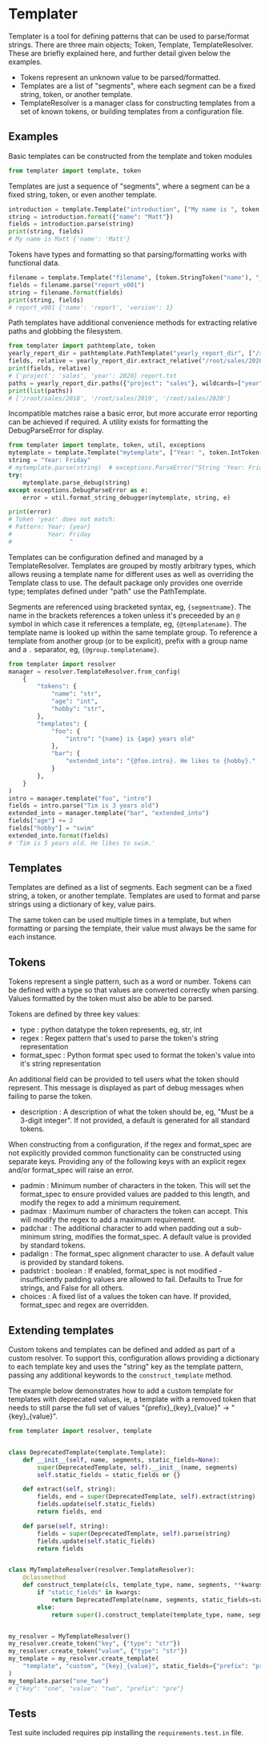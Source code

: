 # Templater

Templater is a tool for defining patterns that can be used to parse/format strings. There are three main objects; Token, Template, TemplateResolver. These are briefly explained here, and further detail given below the examples.
* Tokens represent an unknown value to be parsed/formatted.
* Templates are a list of "segments", where each segment can be a fixed string, token, or another template.
* TemplateResolver is a manager class for constructing templates from a set of known tokens, or building templates from a configuration file.

## Examples
Basic templates can be constructed from the template and token modules
```python
from templater import template, token
```

Templates are just a sequence of "segments", where a segment can be a fixed string, token, or even another template.
```python
introduction = template.Template("introduction", ["My name is ", token.StringToken("name")])
string = introduction.format({"name": "Matt"})
fields = introduction.parse(string)
print(string, fields)
# My name is Matt {'name': 'Matt'}
```

Tokens have types and formatting so that parsing/formatting works with functional data.
```python
filename = template.Template("filename", [token.StringToken("name"), "_v", token.IntToken("version", format_spec="03d")])
fields = filename.parse("report_v001")
string = filename.format(fields)
print(string, fields)
# report_v001 {'name': 'report', 'version': 1}
```

Path templates have additional convenience methods for extracting relative paths and globbing the filesystem.
```python
from templater import pathtemplate, token
yearly_report_dir = pathtemplate.PathTemplate("yearly_report_dir", ["/root/", token.StringToken("project"), "/", token.IntToken("year", regex="\d{4}")])
fields, relative = yearly_report_dir.extract_relative("/root/sales/2020/report.txt")
print(fields, relative)
# {'project': 'sales', 'year': 2020} report.txt
paths = yearly_report_dir.paths({"project": "sales"}, wildcards=["year"])
print(list(paths))
# ['/root/sales/2018', '/root/sales/2019', '/root/sales/2020']
```

Incompatible matches raise a basic error, but more accurate error reporting can be achieved if required. A utility exists for formatting the DebugParseError for display.
```python
from templater import template, token, util, exceptions
mytemplate = template.Template("mytemplate", ["Year: ", token.IntToken("year")])
string = "Year: Friday"
# mytemplate.parse(string)  # exceptions.ParseError("String 'Year: Friday' doesn't match template 'mytemplate:Year: {year}'")
try:
    mytemplate.parse_debug(string)
except exceptions.DebugParseError as e:
    error = util.format_string_debugger(mytemplate, string, e)

print(error)
# Token 'year' does not match: 
# Pattern: Year: {year}
#          Year: Friday
#                ^
```

Templates can be configuration defined and managed by a TemplateResolver. Templates are grouped by mostly arbitrary types, which allows reusing a template name for different uses as well as overriding the Template class to use. The default package only provides one override type; templates defined under "path" use the PathTemplate.

Segments are referenced using bracketed syntax, eg, `{segmentname}`. The name in the brackets references a token unless it's preceeded by an `@` symbol in which case it references a template, eg, `{@templatename}`. The template name is looked up within the same template group. To reference a template from another group (or to be explicit), prefix with a group name and a `.` separator, eg, `{@group.templatename}`.
```python
from templater import resolver
manager = resolver.TemplateResolver.from_config(
    {
        "tokens": {
            "name": "str",
            "age": "int",
            "hobby": "str",
        },
        "templates": {
            "foo": {
                "intro": "{name} is {age} years old"
            },
            "bar": {
                "extended_into": "{@foo.intro}. He likes to {hobby}."
            }
        },
    }
)
intro = manager.template("foo", "intro")
fields = intro.parse("Tim is 3 years old")
extended_into = manager.template("bar", "extended_into")
fields["age"] += 2
fields["hobby"] = "swim"
extended_into.format(fields)
# 'Tim is 5 years old. He likes to swim.'
```

## Templates

Templates are defined as a list of segments. Each segment can be a fixed string, a token, or another template. Templates are used to format and parse strings using a dictionary of key, value pairs.

The same token can be used multiple times in a template, but when formatting or parsing the template, their value must always be the same for each instance.

## Tokens

Tokens represent a single pattern, such as a word or number. Tokens can be defined with a type so that values are converted correctly when parsing. Values formatted by the token must also be able to be parsed.

Tokens are defined by three key values:
* type : python datatype the token represents, eg, str, int
* regex : Regex pattern that's used to parse the token's string representation
* format_spec : Python format spec used to format the token's value into it's string representation

An additional field can be provided to tell users what the token should represent. This message is displayed as part of debug messages when failing to parse the token.
* description : A description of what the token should be, eg, "Must be a 3-digit integer". If not provided, a default is generated for all standard tokens.

When constructing from a configuration, if the regex and format_spec are not explicitly provided common functionality can be constructed using separate keys. Providing any of the following keys with an explicit regex and/or format_spec will raise an error.
* padmin : Minimum number of characters in the token. This will set the format_spec to ensure provided values are padded to this length, and modify the regex to add a minimum requirement.
* padmax : Maximum number of characters the token can accept. This will modify the regex to add a maximum requirement.
* padchar : The additional character to add when padding out a sub-minimum string, modifies the format_spec. A default value is provided by standard tokens.
* padalign : The format_spec alignment character to use. A default value is provided by standard tokens.
* padstrict : boolean : If enabled, format_spec is not modified - insufficiently padding values are allowed to fail. Defaults to True for strings, and False for all others.
* choices : A fixed list of a values the token can have. If provided, format_spec and regex are overridden.

## Extending templates

Custom tokens and templates can be defined and added as part of a custom resolver. To support this, configuration allows providing a dictionary to each template key and uses the "string" key as the template pattern, passing any additional keywords to the `construct_template` method.

The example below demonstrates how to add a custom template for templates with deprecated values, ie, a template with a removed token that needs to still parse the full set of values "{prefix}\_{key}\_{value}" -> "{key}\_{value}".

```python
from templater import resolver, template


class DeprecatedTemplate(template.Template):
    def __init__(self, name, segments, static_fields=None):
        super(DeprecatedTemplate, self).__init__(name, segments)
        self.static_fields = static_fields or {}

    def extract(self, string):
        fields, end = super(DeprecatedTemplate, self).extract(string)
        fields.update(self.static_fields)
        return fields, end

    def parse(self, string):
        fields = super(DeprecatedTemplate, self).parse(string)
        fields.update(self.static_fields)
        return fields


class MyTemplateResolver(resolver.TemplateResolver):
    @classmethod
    def construct_template(cls, template_type, name, segments, **kwargs):
        if "static_fields" in kwargs:
            return DeprecatedTemplate(name, segments, static_fields=static_fields)
        else:
            return super().construct_template(template_type, name, segments, **kwargs)


my_resolver = MyTemplateResolver()
my_resolver.create_token("key", {"type": "str"})
my_resolver.create_token("value", {"type": "str"})
my_template = my_resolver.create_template(
    "template", "custom", "{key}_{value}", static_fields={"prefix": "pre"}
)
my_template.parse("one_two")
# {"key": "one", "value": "two", "prefix": "pre"}
```

## Tests

Test suite included requires pip installing the `requirements.test.in` file.
